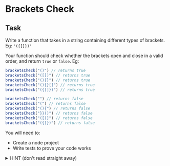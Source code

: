 # Brackets Check

## Task

Write a function that takes in a string containing different types of brackets. Eg: `'({[]})'`

Your function should check whether the brackets open and close in a valid order, and return `true` or `false`. Eg:

```javascript
bracketsCheck("()") // returns true
bracketsCheck("([])") // returns true
bracketsCheck("(){}") // returns true
bracketsCheck("(){}[]") // returns true
bracketsCheck("({[]})") // returns true

bracketsCheck("") // returns false
bracketsCheck("(") // returns false
bracketsCheck("(){") // returns false
bracketsCheck("}}()") // returns false
bracketsCheck("([)]") // returns false
bracketsCheck("({[})") // returns false
```

You will need to:
- Create a node project
- Write tests to prove your code works

<details><summary>HINT (don't read straight away)</summary>
<p>
A <a href="https://www.geeksforgeeks.org/stack-data-structure/">Stack data structure</a> could be helpful to avoid a nested loop...
</p>
</details>
